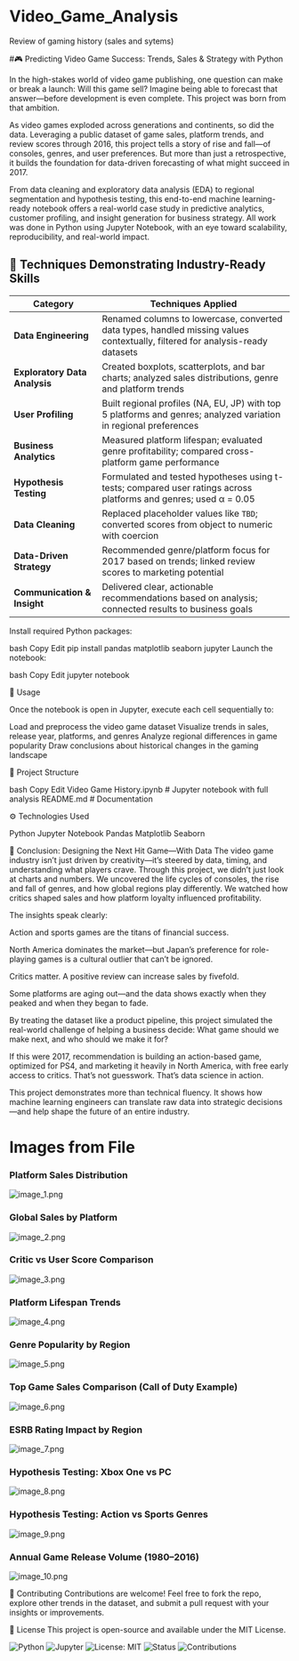 # Video_Game_Analysis
Review of gaming history (sales and sytems)

#🎮 Predicting Video Game Success: Trends, Sales & Strategy with Python

In the high-stakes world of video game publishing, one question can make or break a launch: Will this game sell? Imagine being able to forecast that answer—before development is even complete. This project was born from that ambition.

As video games exploded across generations and continents, so did the data. Leveraging a public dataset of game sales, platform trends, and review scores through 2016, this project tells a story of rise and fall—of consoles, genres, and user preferences. But more than just a retrospective, it builds the foundation for data-driven forecasting of what might succeed in 2017.

From data cleaning and exploratory data analysis (EDA) to regional segmentation and hypothesis testing, this end-to-end machine learning-ready notebook offers a real-world case study in predictive analytics, customer profiling, and insight generation for business strategy. All work was done in Python using Jupyter Notebook, with an eye toward scalability, reproducibility, and real-world impact.

## 🔧 Techniques Demonstrating Industry-Ready Skills

| **Category**             | **Techniques Applied** |
|--------------------------|------------------------|
| **Data Engineering**     | Renamed columns to lowercase, converted data types, handled missing values contextually, filtered for analysis-ready datasets |
| **Exploratory Data Analysis** | Created boxplots, scatterplots, and bar charts; analyzed sales distributions, genre and platform trends |
| **User Profiling**       | Built regional profiles (NA, EU, JP) with top 5 platforms and genres; analyzed variation in regional preferences |
| **Business Analytics**   | Measured platform lifespan; evaluated genre profitability; compared cross-platform game performance |
| **Hypothesis Testing**   | Formulated and tested hypotheses using t-tests; compared user ratings across platforms and genres; used α = 0.05 |
| **Data Cleaning**        | Replaced placeholder values like `TBD`; converted scores from object to numeric with coercion |
| **Data-Driven Strategy** | Recommended genre/platform focus for 2017 based on trends; linked review scores to marketing potential |
| **Communication & Insight** | Delivered clear, actionable recommendations based on analysis; connected results to business goals |


Install required Python packages:

bash
Copy
Edit
pip install pandas matplotlib seaborn jupyter
Launch the notebook:

bash
Copy
Edit
jupyter notebook

🚀 Usage

Once the notebook is open in Jupyter, execute each cell sequentially to:

Load and preprocess the video game dataset
Visualize trends in sales, release year, platforms, and genres
Analyze regional differences in game popularity
Draw conclusions about historical changes in the gaming landscape

📁 Project Structure

bash
Copy
Edit
Video Game History.ipynb      # Jupyter notebook with full analysis
README.md                     # Documentation

⚙️ Technologies Used

Python
Jupyter Notebook
Pandas
Matplotlib
Seaborn

🎯 Conclusion: Designing the Next Hit Game—With Data
The video game industry isn’t just driven by creativity—it’s steered by data, timing, and understanding what players crave. Through this project, we didn’t just look at charts and numbers. We uncovered the life cycles of consoles, the rise and fall of genres, and how global regions play differently. We watched how critics shaped sales and how platform loyalty influenced profitability.

The insights speak clearly:

Action and sports games are the titans of financial success.

North America dominates the market—but Japan’s preference for role-playing games is a cultural outlier that can’t be ignored.

Critics matter. A positive review can increase sales by fivefold.

Some platforms are aging out—and the data shows exactly when they peaked and when they began to fade.

By treating the dataset like a product pipeline, this project simulated the real-world challenge of helping a business decide: What game should we make next, and who should we make it for?

If this were 2017, recommendation is building an action-based game, optimized for PS4, and marketing it heavily in North America, with free early access to critics. That’s not guesswork. That’s data science in action.

This project demonstrates more than technical fluency. It shows how machine learning engineers can translate raw data into strategic decisions—and help shape the future of an entire industry.

# Images from File
### Platform Sales Distribution

![image_1.png](images/image_1.png)

### Global Sales by Platform

![image_2.png](images/image_2.png)

### Critic vs User Score Comparison

![image_3.png](images/image_3.png)

### Platform Lifespan Trends

![image_4.png](images/image_4.png)

### Genre Popularity by Region

![image_5.png](images/image_5.png)

### Top Game Sales Comparison (Call of Duty Example)

![image_6.png](images/image_6.png)

### ESRB Rating Impact by Region

![image_7.png](images/image_7.png)

### Hypothesis Testing: Xbox One vs PC

![image_8.png](images/image_8.png)

### Hypothesis Testing: Action vs Sports Genres

![image_9.png](images/image_9.png)

### Annual Game Release Volume (1980–2016)

![image_10.png](images/image_10.png)

🤝 Contributing
Contributions are welcome! Feel free to fork the repo, explore other trends in the dataset, and submit a pull request with your insights or improvements.

🪪 License
This project is open-source and available under the MIT License.


![Python](https://img.shields.io/badge/Python-3.8+-blue.svg)
![Jupyter](https://img.shields.io/badge/Jupyter-Notebook-orange.svg)
![License: MIT](https://img.shields.io/badge/License-MIT-yellow.svg)
![Status](https://img.shields.io/badge/Project-Completed-brightgreen.svg)
![Contributions](https://img.shields.io/badge/Contributions-Welcome-blueviolet.svg)
